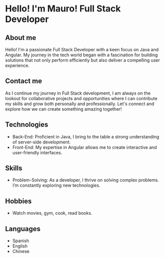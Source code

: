 # Hello! I'm Mauro! Full Stack Developer

## About me
Hello! I'm a passionate Full Stack Developer with a keen focus on Java and Angular. My journey in the tech world began with a fascination for building solutions that not only perform efficiently but also deliver a compelling user experience.

## Contact me
As I continue my journey in Full Stack development, I am always on the lookout for collaborative projects and opportunities where I can contribute my skills and grow both personally and professionally. Let's connect and explore how we can create something amazing together!

## Technologies
- Back-End: Proficient in Java, I bring to the table a strong understanding of server-side development.
- Front-End: My expertise in Angular allows me to create interactive and user-friendly interfaces.

## Skills
- Problem-Solving: As a developer, I thrive on solving complex problems. I’m constantly exploring new technologies.

## Hobbies
- Watch movies, gym, cook, read books.

## Languages
- Spanish
- English
- Chinese
